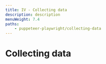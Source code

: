 ```yaml
---
title: IV - Collecting data
description: description
menuWeight: 7.4
paths:
    - puppeteer-playwright/collecting-data
---
```


# [](#collecting-data) Collecting data

<!-- 1. in page.evaluate -->
<!-- 2. in node.js context -->
<!-- 3. parsing with Cheerio -->
